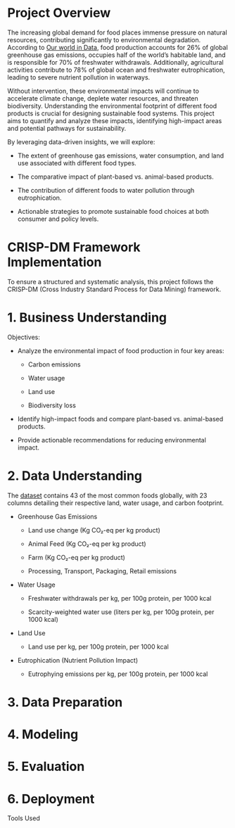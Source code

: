 # Project Overview
The increasing global demand for food places immense pressure on natural resources, contributing significantly to environmental degradation. According to [Our world in Data](https://ourworldindata.org/environmental-impacts-of-food), food production accounts for 26% of global greenhouse gas emissions, occupies half of the world’s habitable land, and is responsible for 70% of freshwater withdrawals. Additionally, agricultural activities contribute to 78% of global ocean and freshwater eutrophication, leading to severe nutrient pollution in waterways.

Without intervention, these environmental impacts will continue to accelerate climate change, deplete water resources, and threaten biodiversity. Understanding the environmental footprint of different food products is crucial for designing sustainable food systems. This project aims to quantify and analyze these impacts, identifying high-impact areas and potential pathways for sustainability.

By leveraging data-driven insights, we will explore:

- The extent of greenhouse gas emissions, water consumption, and land use associated with different food types.

- The comparative impact of plant-based vs. animal-based products.

- The contribution of different foods to water pollution through eutrophication.

- Actionable strategies to promote sustainable food choices at both consumer and policy levels.

# CRISP-DM Framework Implementation

To ensure a structured and systematic analysis, this project follows the CRISP-DM (Cross Industry Standard Process for Data Mining) framework.

#  1. Business Understanding
Objectives:

* Analyze the environmental impact of food production in four key areas:

    - Carbon emissions

    - Water usage

    - Land use

    - Biodiversity loss

* Identify high-impact foods and compare plant-based vs. animal-based products.

* Provide actionable recommendations for reducing environmental impact.

# 2. Data Understanding

The [dataset](https://azubiafrica-my.sharepoint.com/:x:/r/personal/teachops_azubiafrica_org/_layouts/15/Doc.aspx?sourcedoc=%7B3E112463-368D-41C7-A8F0-A784AF801F3E%7D&file=Food_Production.csv&action=default&mobileredirect=true) contains 43 of the most common foods globally, with 23 columns detailing their respective land, water usage, and carbon footprint.

* Greenhouse Gas Emissions

    - Land use change (Kg CO₂-eq per kg product)

    - Animal Feed (Kg CO₂-eq per kg product)

    - Farm (Kg CO₂-eq per kg product)

    - Processing, Transport, Packaging, Retail emissions

* Water Usage

    - Freshwater withdrawals per kg, per 100g protein, per 1000 kcal

    - Scarcity-weighted water use (liters per kg, per 100g protein, per 1000 kcal)

* Land Use

    - Land use per kg, per 100g protein, per 1000 kcal

* Eutrophication (Nutrient Pollution Impact)

    - Eutrophying emissions per kg, per 100g protein, per 1000 kcal

# 3. Data Preparation

# 4. Modeling

# 5. Evaluation

# 6. Deployment

 Tools Used



